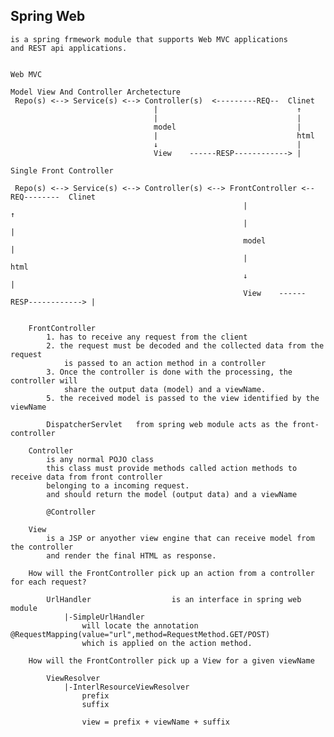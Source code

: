 Spring Web
-----------------------------------------------------------------

    is a spring frmework module that supports Web MVC applications
    and REST api applications.


    Web MVC
    
    Model View And Controller Archetecture
     Repo(s) <--> Service(s) <--> Controller(s)  <---------REQ--  Clinet
                                    |                               ↑
                                    |                               |
                                    model                           |
                                    |                               html
                                    ↓                               |
                                    View    ------RESP------------> |
    
    Single Front Controller 

     Repo(s) <--> Service(s) <--> Controller(s) <--> FrontController <--REQ--------  Clinet
                                                        |                               ↑
                                                        |                               |
                                                        model                           |
                                                        |                               html
                                                        ↓                               |
                                                        View    ------RESP------------> |


        FrontController     
            1. has to receive any request from the client
            2. the request must be decoded and the collected data from the request
                is passed to an action method in a controller
            3. Once the controller is done with the processing, the controller will
                share the output data (model) and a viewName.
            5. the received model is passed to the view identified by the viewName

            DispatcherServlet   from spring web module acts as the front-controller

        Controller
            is any normal POJO class
            this class must provide methods called action methods to receive data from front controller
            belonging to a incoming request.
            and should return the model (output data) and a viewName
            
            @Controller

        View    
            is a JSP or anyother view engine that can receive model from the controller
            and render the final HTML as response.

        How will the FrontController pick up an action from a controller for each request?
            
            UrlHandler                  is an interface in spring web module
                |-SimpleUrlHandler
                    will locate the annotation @RequestMapping(value="url",method=RequestMethod.GET/POST)
                    which is applied on the action method.

        How will the FrontController pick up a View for a given viewName

            ViewResolver
                |-InterlResourceViewResolver
                    prefix
                    suffix

                    view = prefix + viewName + suffix

        
                

